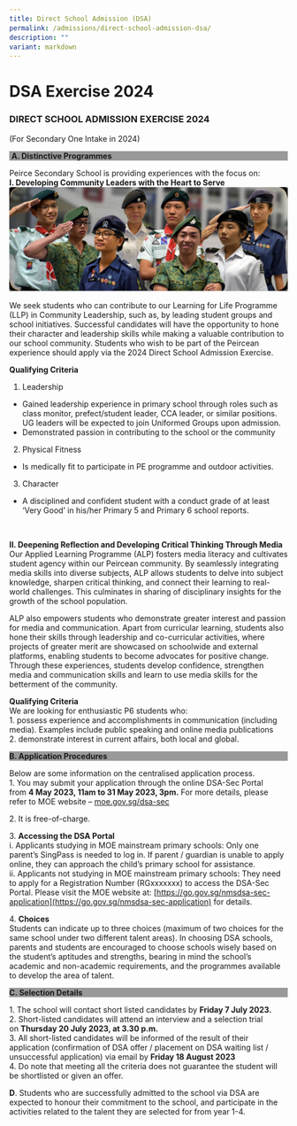 ```yaml
---
title: Direct School Admission (DSA)
permalink: /admissions/direct-school-admission-dsa/
description: ""
variant: markdown
---
```

# **DSA Exercise 2024**

### DIRECT SCHOOL ADMISSION EXERCISE 2024  
(For Secondary One Intake in 2024)

<div style="background-color: #999999;">&nbsp;<b>A. Distinctive Programmes</b></div>

Peirce Secondary School is providing experiences with the focus on:<br>
**I. Developing Community Leaders with the Heart to Serve**
![](/images/dsa221-1024x382-1.png)

We seek students who can contribute to our Learning for Life Programme (LLP) in Community Leadership, such as, by leading student groups and school initiatives. Successful candidates will have the opportunity to hone their character and leadership skills while making a valuable contribution to our school community.
Students who wish to be part of the Peircean experience should apply via the 2024 Direct School Admission Exercise.


**Qualifying Criteria**<br>
1. Leadership<br>
* Gained leadership experience in primary school through roles such as class monitor, prefect/student leader, CCA leader, or similar positions. UG leaders will be expected to join Uniformed Groups upon admission.
* Demonstrated passion in contributing to the school or the community
2. Physical Fitness<br>
* Is medically fit to participate in PE programme and outdoor activities.
3. Character<br>
* A disciplined and confident student with a conduct grade of at least ‘Very Good’ in his/her Primary 5 and Primary 6 school reports.

<br>

**II. Deepening Reflection and Developing Critical Thinking Through Media**<br>
Our Applied Learning Programme (ALP) fosters media literacy and cultivates student agency within our Peircean community. By seamlessly integrating media skills into diverse subjects, ALP allows students to delve into subject knowledge, sharpen critical thinking, and connect their learning to real-world challenges. This culminates in sharing of disciplinary insights for the growth of the school population. 

ALP also empowers students who demonstrate greater interest and passion for media and communication. Apart from curricular learning, students also hone their skills through leadership and co-curricular activities, where projects of greater merit are showcased on schoolwide and external platforms, enabling students to become advocates for positive change. Through these experiences, students develop confidence, strengthen media and communication skills and learn to use media skills for the betterment of the community.

**Qualifying Criteria**<br>
We are looking for enthusiastic P6 students who:<br>1. possess experience and accomplishments in communication (including media). Examples include public speaking and online media publications<br>2. demonstrate interest in current affairs, both local and global.


<div style="background-color: #999999;"><b>B. Application Procedures</b></div>

Below are some information on the centralised application process.<br>
1\.  You may submit your application through the online DSA-Sec Portal from&nbsp;**4 May 2023, 11am to 31 May 2023, 3pm.**   For more details, please refer to MOE website –&nbsp;[moe.gov.sg/dsa-sec](http://www.moe.gov.sg/dsa-sec)

2\.  It is free-of-charge.  

3\.  **Accessing the DSA Portal** <br>
i. Applicants studying in MOE mainstream primary schools: Only one parent’s SingPass is needed to log in. If parent / guardian is unable to apply online, they can approach the child’s primary school for assistance.   
ii. Applicants not studying in MOE mainstream primary schools: They need to apply for a Registration Number (RGxxxxxxx) to access the DSA-Sec Portal. Please visit the MOE website at: [https://go.gov.sg/nmsdsa-sec-application](https://go.gov.sg/nmsdsa-sec-application) for details.

4\.  **Choices**    
Students can indicate up to three choices (maximum of two choices for the same school under two different talent areas). In choosing DSA schools, parents and students are encouraged to choose schools wisely based on the student’s aptitudes and strengths, bearing in mind the school’s academic and non-academic requirements, and the programmes available to develop the area of talent.

<div style="background-color: #999999;"><b>C. Selection Details</b></div>

1\.  The school will contact short listed candidates by&nbsp;**Friday&nbsp;7 July 2023.**     
2\.  Short-listed candidates will attend an interview and a selection trial on&nbsp;**Thursday 20 July 2023, at 3.30 p.m.**     
3\.  All short-listed candidates will be informed of the result of their application (confirmation of DSA offer / placement on DSA waiting list / unsuccessful application) via email by&nbsp;**Friday 18 August 2023**    
4\.  Do note that meeting all the criteria does not guarantee the student will be shortlisted or given an offer.

**D**. Students who are successfully admitted to the school via DSA are expected to honour their commitment to the school, and participate in the activities related to the talent they are selected for from year 1-4.